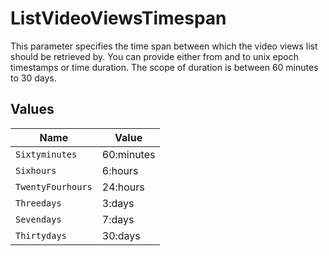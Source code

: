 # ListVideoViewsTimespan

This parameter specifies the time span between which the video views list should be retrieved by. You can provide either from and to unix epoch timestamps or time duration. The scope of duration is between 60 minutes to 30 days.



## Values

| Name              | Value             |
| ----------------- | ----------------- |
| `Sixtyminutes`    | 60:minutes        |
| `Sixhours`        | 6:hours           |
| `TwentyFourhours` | 24:hours          |
| `Threedays`       | 3:days            |
| `Sevendays`       | 7:days            |
| `Thirtydays`      | 30:days           |